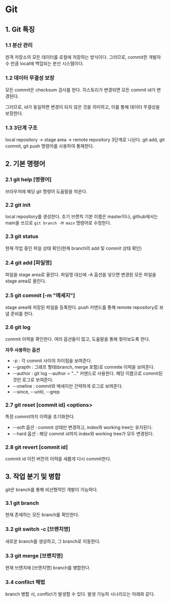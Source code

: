 # Git

## 1. Git 특징

### 1.1 분산 관리

원격 저장소의 모든 데이터를 로컬에 저장하는 방식이다. 그러므로, commit한 개발자 수 만큼 local에 백업되는 분산 시스템이다.

### 1.2 데이터 무결성 보장

모든 commit은 checksum 검사를 한다. 히스토리가 변경되면 모든 commit id가 변경된다.

그러므로, id가 동일하면 변경이 되지 않은 것을 의미하고, 이를 통해 데이터 무결성을 보장한다.

### 1.3 3단계 구조

local repository -> stage area -> remote repository 3단계로 나뉜다. git add, git commit, git push 명령어를 사용하여 통제한다.




## 2. 기본 명령어

### 2.1 git help [명령어]

브라우저에 해당 git 명령어 도움말을 띄운다.

### 2.2 git init

local repository를 생성한다. 초기 브랜치 기본 이름은 master이나, github에서는 main을 쓰므로 ```git branch -M main``` 명령어로 수정한다.

### 2.3 git status

현재 작업 중인 파일 상태 확인(현재 branch의 add 및 commit 상태 확인)

### 2.4 git add [파일명]

파일을 stage area로 올린다. 파일명 대신에 -A 옵션을 넣으면 변경된 모든 파일을 stage area로 올린다.

### 2.5 git commit [-m "메세지"] 

stage area에 저장된 파일을 등록한다. push 커맨드를 통해 remote repository로 보낼 준비를 한다.

### 2.6 git log

commit 이력을 확인한다. 여러 옵션들이 많고, 도움말을 통해 찾아보도록 한다.

**자주 사용하는 옵션**
+ -p : 각 commit 사이의 차이점을 보여준다.
+ --grapth : 그래프 형태(branch, merge 포함)로 commite 이력을 보여준다.
+ --author : git log --author = "..." 커맨드로 사용한다. 해당 이름으로 commit된 것만 로그로 보여준다.
+ --oneline : commit와 메세지만 간략하게 로그로 보여준다.
+ --since, --until, --grep

### 2.7 git reset [commit id] \<options>

특정 commit까지 이력을 초기화한다.

+ --soft 옵션 : commit 상태만 변경하고, index와 working tree는 유지된다.
+ --hard 옵션 : 해당 commit id까지 index와 working tree가 모두 변경된다.

### 2.8 git revert [commit id]

commit id 이전 버전의 이력을 새롭게 다시 commit한다.




## 3. 작업 분기 및 병합

git은 branch를 통해 비선형적인 개발이 가능하다.

### 3.1 git branch

현재 존재하는 모든 branch를 확인한다.

### 3.2 git switch -c [브랜치명]

새로운 branch를 생성하고, 그 branch로 이동한다.

### 3.3 git merge [브랜치명]

현재 브랜치에 [브랜치명] branch를 병합한다.

### 3.4 confilct 해법

branch 병합 시, conflict가 발생할 수 있다. 발생 가능하 시나리오는 아래와 같다.


